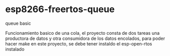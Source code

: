 # esp8266-freertos-queue
queue basic 

Funcionamiento basico de una cola, el proyecto consta de dos tareas una productora de datos y otra consumidora
de los datos encolados, para poder hacer make en este proyecto, se debe tener instaldo el esp-open-rtos instalado

